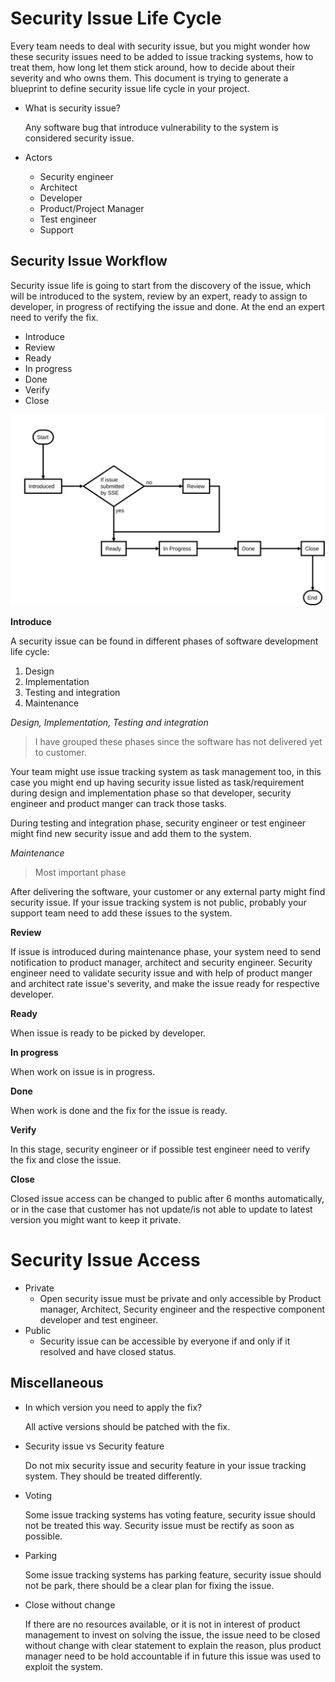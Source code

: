 # Security Issue Life Cycle

Every team needs to deal with security issue, but you might wonder how these security issues need to be added to issue tracking systems, how to treat them, how long let them stick around, how to decide about their severity and who owns them. This document is trying to generate a blueprint to define security issue life cycle in your project.

- What is security issue?

    Any software bug that introduce vulnerability to the system is considered security issue.


- Actors
    - Security engineer
    - Architect
    - Developer
    - Product/Project Manager
    - Test engineer
    - Support

## Security Issue Workflow

Security issue life is going to start from the discovery of the issue, which will be introduced to the system, review by an expert, ready to assign to developer, in progress of rectifying the issue and done. At the end an expert need to verify the fix.

- Introduce
- Review
- Ready
- In progress
- Done
- Verify
- Close

![Flowchart](imgs/silc.flowchart.svg)

**Introduce**

A security issue can be found in different phases of software development life cycle:

1. Design
2. Implementation
3. Testing and integration
4. Maintenance

*Design, Implementation, Testing and integration*

> I have grouped these phases since the software has not delivered yet to customer.

Your team might use issue tracking system as task management too, in this case you might end up having security issue listed as task/requirement during design and implementation phase so that developer, security engineer and product manger can track those tasks.

During testing and integration phase, security engineer or test engineer might find new security issue and add them to the system.

*Maintenance*

> Most important phase

After delivering the software, your customer or any external party might find security issue. If your issue tracking system is not public, probably your support team need to add these issues to the system.

**Review**

If issue is introduced during maintenance phase, your system need to send notification to product manager, architect and security engineer. Security engineer need to validate security issue and with help of product manger and architect rate issue's severity, and make the issue ready for respective developer.

**Ready**

When issue is ready to be picked by developer.

**In progress**

When work on issue is in progress.

**Done**

When work is done and the fix for the issue is ready.

**Verify**

In this stage, security engineer or if possible test engineer need to verify the fix and close the issue.

**Close**

Closed issue access can be changed to public after 6 months automatically, or in the case that customer has not update/is not able to update to latest version you might want to keep it private.

# Security Issue Access

- Private
    - Open security issue must be private and only accessible by Product manager, Architect, Security engineer and the respective component developer and test engineer.
- Public
    - Security issue can be accessible by everyone if and only if it resolved and have closed status.

## Miscellaneous

- In which version you need to apply the fix?

	All active versions should be patched with the fix.

- Security issue vs Security feature

	Do not mix security issue and security feature in your issue tracking system. They should be treated differently.

- Voting

    Some issue tracking systems has voting feature, security issue should not be treated this way. Security issue must be rectify as soon as possible.

- Parking

    Some issue tracking systems has parking feature, security issue should not be park, there should be a clear plan for fixing the issue.

- Close without change

    If there are no resources available, or it is not in interest of product management to invest on solving the issue, the issue need to be closed without change with clear statement to explain the reason, plus product manager need to be hold accountable if in future this issue was used to exploit the system.
